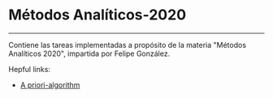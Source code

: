 # Métodos Analíticos-2020

***


Contiene las tareas implementadas a propósito de la materia "Métodos Analíticos 2020", impartida por Felipe González.


Hepful links:


 - [A priori-algorithm](https://www.youtube.com/watch?v=h_l3b2CIQ_o)
